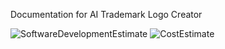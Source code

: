 Documentation for AI Trademark Logo Creator



![SoftwareDevelopmentEstimate](https://user-images.githubusercontent.com/55143952/147340392-41706791-09fb-4937-b908-4045a3dfcad2.jpg)
![CostEstimate](https://user-images.githubusercontent.com/55143952/147340530-74302d2a-6f5d-4809-a3c8-946b17f4a6b4.jpg)
